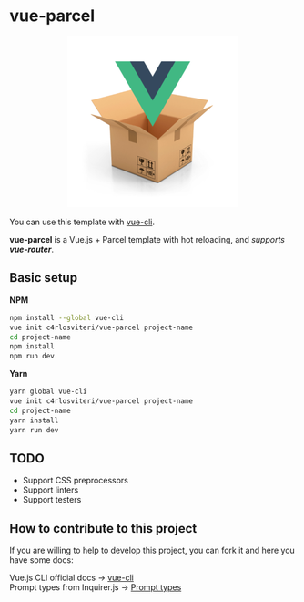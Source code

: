 # vue-parcel

<p align="center"><img src="./logo.png" alt="vue-parcel logo"></p>

You can use this template with [vue-cli](https://github.com/vuejs/vue-cli).

**vue-parcel** is a Vue.js + Parcel template with hot reloading, and *supports **vue-router***.

## Basic setup

**NPM**
``` bash
npm install --global vue-cli
vue init c4rlosviteri/vue-parcel project-name
cd project-name
npm install
npm run dev
```

**Yarn**
``` bash
yarn global vue-cli
vue init c4rlosviteri/vue-parcel project-name
cd project-name
yarn install
yarn run dev
```

## TODO

* Support CSS preprocessors
* Support linters
* Support testers

## How to contribute to this project

If you are willing to help to develop this project, you can fork it and here you have some docs:

Vue.js CLI official docs → [vue-cli](https://github.com/vuejs/vue-cli/blob/master/README.md#writing-custom-templates-from-scratch)  
Prompt types from Inquirer.js → [Prompt types](https://github.com/SBoudrias/Inquirer.js/#question)
